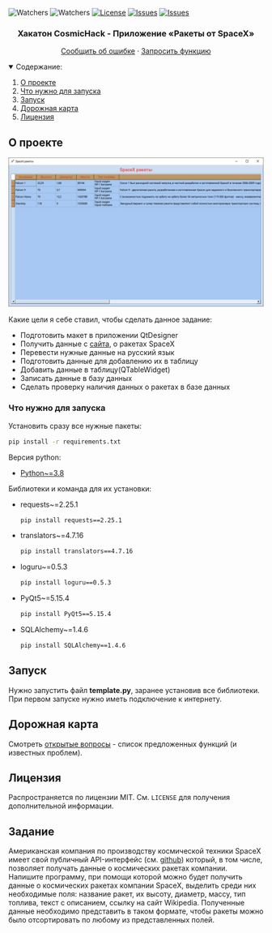![Watchers][watchers-badge]
![Watchers][code-size-badge]
[![License][license-badge]][license-url]
[![Issues][issues-badge]][issues-url]
[![Issues][forks-badge]][forks-url]




<!-- PROJECT LOGO -->
  <h3 align="center">Хакатон CosmicHack - Приложение «Ракеты от SpaceX»</h3>
  <p align="center">
    <a href="https://github.com/TheFox267/Hakaton-Cosmic-2021-3-exercise/issues">Сообщить об ошибке</a>
    ·
    <a href="https://github.com/TheFox267/Hakaton-Cosmic-2021-3-exercise/issues">Запросить функцию</a>
  </p>



<!-- TABLE OF CONTENTS -->
<details open="open">
  <summary>Содержание:</summary>
  <ol>
    <li>
      <a href="#О-проекте">О проекте</a>
    </li>
    <li>
      <a href="#Что-нужно-для-запуска">Что нужно для запуска</a>
    </li>
    <li><a href="#Запуск">Запуск</a></li>
    <li><a href="#Дорожная-карта">Дорожная карта</a></li>
    <li><a href="#Лицензия">Лицензия</a></li>
  </ol>
</details>



<!-- ABOUT THE PROJECT -->
## О проекте
![Product Name Screen Shot][product-screenshot]

Какие цели я себе ставил, чтобы сделать данное задание:
* Подготовить макет в приложении QtDesigner
* Получить данные с [сайта][spacex-url], о ракетах SpaceX
* Перевести нужные данные на русский язык
* Подготовить данные для добавлению их в таблицу
* Добавить данные в таблицу(QTableWidget)
* Записать данные в базу данных
* Сделать проверку наличия данных о ракетах в базе данных




### Что нужно для запуска

Установить сразу все нужные пакеты:
  ```sh
  pip install -r requirements.txt
  ```

Версия python:
* [Python~=3.8](https://www.python.org/)

Библиотеки и команда для их установки:
* requests~=2.25.1
  ```sh
  pip install requests==2.25.1
  ```
* translators~=4.7.16
  ```sh
  pip install translators==4.7.16
  ```
* loguru~=0.5.3
  ```sh
  pip install loguru==0.5.3
  ```
* PyQt5~=5.15.4
  ```sh
  pip install PyQt5==5.15.4
  ```
* SQLAlchemy~=1.4.6
  ```sh
  pip install SQLAlchemy==1.4.6
  ```




## Запуск

Нужно запустить файл **template.py**, заранее установив все библиотеки. При первом запуске нужно иметь подключение к интернету.



<!-- ROADMAP -->
## Дорожная карта

Смотреть [открытые вопросы](https://github.com/TheFox267/Hakaton-Cosmic-2021-3-exercise/issues) - список предложенных функций (и известных проблем).


<!-- LICENSE -->
## Лицензия

Распространяется по лицензии MIT. См. `LICENSE` для получения дополнительной информации.



<!-- Задание -->
## Задание
Американская компания по производству космической техники SpaceX имеет свой публичный API-интерфейс (см. [github](https://github.com/r-spacex/SpaceX-API)) который, в том числе, позволяет получать данные о космических ракетах компании.
Напишите программу, при помощи которой можно будет получить данные о космических ракетах компании SpaceX, выделить среди них необходимые поля: название ракет, их высоту, диаметр, массу, тип топлива, текст с описанием, ссылку на сайт Wikipedia. Полученные данные необходимо представить в таком формате, чтобы ракеты можно было отсортировать по любому из представленных полей.


<!-- MARKDOWN LINKS & IMAGES -->
<!-- https://www.markdownguide.org/basic-syntax/#reference-style-links -->
[forks-url]: https://github.com/TheFox267/Hakaton-Cosmic-2021-3-exercise/network/members
[issues-url]: https://github.com/TheFox267/Hakaton-Cosmic-2021-3-exercise/issues
[license-url]: https://github.com/TheFox267/Hakaton-Cosmic-2021-3-exercise/blob/master/LICENSE
[product-screenshot]: images/screen.png
[spacex-url]: https://api.spacexdata.com/v4/rockets/
[license-badge]: https://img.shields.io/github/license/TheFox267/Hakaton-Cosmic-2021-3-exercise
[issues-badge]: https://img.shields.io/bitbucket/issues/TheFox267/Hakaton-Cosmic-2021-3-exercise
[watchers-badge]: https://img.shields.io/github/watchers/TheFox267/Hakaton-Cosmic-2021-3-exercise
[forks-badge]: https://img.shields.io/github/forks/TheFox267/Hakaton-Cosmic-2021-3-exercise
[code-size-badge]: https://img.shields.io/github/languages/code-size/TheFox267/Hakaton-Cosmic-2021-3-exercise
